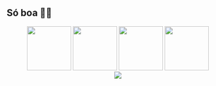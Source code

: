 ## Só boa 🤙🏻
<div align="center">
  <img height="100px" src="https://cdn.jsdelivr.net/gh/devicons/devicon/icons/photoshop/photoshop-line.svg"/>
  <img height="100px" src="https://cdn.jsdelivr.net/gh/devicons/devicon/icons/html5/html5-original.svg"/>
  <img height="100px" src="https://cdn.jsdelivr.net/gh/devicons/devicon/icons/css3/css3-original.svg"/>
  <img height="100px" src="https://cdn.jsdelivr.net/gh/devicons/devicon/icons/javascript/javascript-original.svg"/>
</div>
<div align="center">
  <a href="https://spotify-github-profile.vercel.app/api/view?uid=49gqydrs74le2brtqotg7xozu&redirect=true">
  <img alt-name="spotify-github-profile" src="https://spotify-github-profile.vercel.app/api/view?uid=49gqydrs74le2brtqotg7xozu&cover_image=true&theme=default&bar_color=53b14f&bar_color_cover=true">
  </a>
</div>

